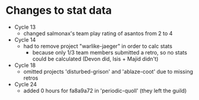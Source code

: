 # Changes to stat data

- Cycle 13
  - changed salmonax's team play rating of asantos from 2 to 4
- Cycle 14
  - had to remove project "warlike-jaeger" in order to calc stats
    - because only 1/3 team members submitted a retro, so no stats could be calculated (Devon did, Isis + Majid didn't)
- Cycle 18
  - omitted projects 'disturbed-grison' and 'ablaze-coot' due to missing retros
- Cycle 24
  - added 0 hours for fa8a9a72 in 'periodic-quoll' (they left the guild)
